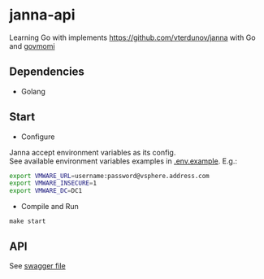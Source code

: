 # janna-api
Learning Go with implements https://github.com/vterdunov/janna with Go and [govmomi](https://github.com/vmware/govmomi)

## Dependencies
- Golang 

## Start
- Configure

Janna accept environment variables as its config.  
See available environment variables examples in [.env.example](https://github.com/vterdunov/janna-api/blob/master/.env.example). E.g.:
```bash
export VMWARE_URL=username:password@vsphere.address.com
export VMWARE_INSECURE=1
export VMWARE_DC=DC1
```
- Compile and Run
```
make start
```

## API
See [swagger file](https://github.com/vterdunov/janna-api/blob/master/api/swagger.yaml)
